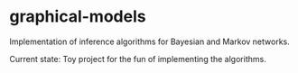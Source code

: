 graphical-models
================

Implementation of inference algorithms for Bayesian and Markov networks.

Current state: Toy project for the fun of implementing the algorithms.
